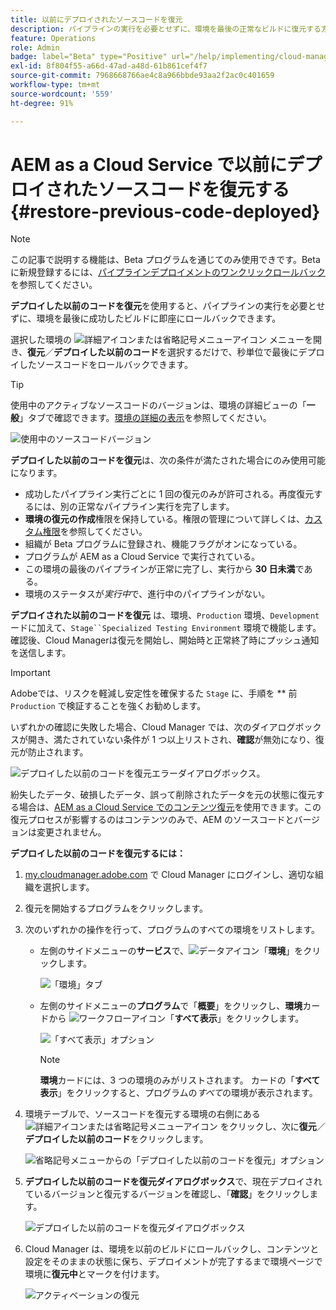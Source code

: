 ```yaml
---
title: 以前にデプロイされたソースコードを復元
description: パイプラインの実行を必要とせずに、環境を最後の正常なビルドに復元する方法を説明します。
feature: Operations
role: Admin
badge: label="Beta" type="Positive" url="/help/implementing/cloud-manager/release-notes/current.md#gitlab-bitbucket"
exl-id: 8f804f55-a66d-47ad-a48d-61b861cef4f7
source-git-commit: 7968668766ae4c8a966bbde93aa2f2ac0c401659
workflow-type: tm+mt
source-wordcount: '559'
ht-degree: 91%

---
```


# AEM as a Cloud Service で以前にデプロイされたソースコードを復元する {#restore-previous-code-deployed}

>[!NOTE]
>
>この記事で説明する機能は、Beta プログラムを通じてのみ使用できです。Beta に新規登録するには、[パイプラインデプロイメントのワンクリックロールバック](/help/implementing/cloud-manager/release-notes/current.md##one-click-rollback)を参照してください。

**デプロイした以前のコードを復元**&#x200B;を使用すると、パイプラインの実行を必要とせずに、環境を最後に成功したビルドに即座にロールバックできます。

選択した環境の ![詳細アイコンまたは省略記号メニューアイコン](https://spectrum.adobe.com/static/icons/workflow_18/Smock_More_18_N.svg) メニューを開き、**復元**／**デプロイした以前のコード**&#x200B;を選択するだけで、秒単位で最後にデプロイしたソースコードをロールバックできます。

>[!TIP]
>
>使用中のアクティブなソースコードのバージョンは、環境の詳細ビューの「**一般**」タブで確認できます。[環境の詳細の表示](/help/implementing/cloud-manager/manage-environments.md#viewing-environment)を参照してください。
>
>![使用中のソースコードバージョン](/help/operations/assets/environments-view-details-sourcecodeversion.png)

**デプロイした以前のコードを復元**&#x200B;は、次の条件が満たされた場合にのみ使用可能になります。

* 成功したパイプライン実行ごとに 1 回の復元のみが許可される。再度復元するには、別の正常なパイプライン実行を完了します。
* **環境の復元の作成**&#x200B;権限を保持している。権限の管理について詳しくは、[カスタム権限](/help/implementing/cloud-manager/custom-permissions.md)を参照してください。
* 組織が Beta プログラムに登録され、機能フラグがオンになっている。
* プログラムが AEM as a Cloud Service で実行されている。
* この環境の最後のパイプラインが正常に完了し、実行から **30 日未満**&#x200B;である。
* 環境のステータスが&#x200B;*実行中*&#x200B;で、進行中のパイプラインがない。

**デプロイされた以前のコードを復元** は、環境、`Production` 環境、`Development` ードに加えて、`Stage``Specialized Testing Environment` 環境で機能します。 確認後、Cloud Managerは復元を開始し、開始時と正常終了時にプッシュ通知を送信します。

>[!IMPORTANT]
>
>Adobeでは、リスクを軽減し安定性を確保するた `Stage` に、手順を ** 前 `Production` で検証することを強くお勧めします。


いずれかの確認に失敗した場合、Cloud Manager では、次のダイアログボックスが開き、満たされていない条件が 1 つ以上リストされ、**確認**&#x200B;が無効になり、復元が防止されます。

![デプロイした以前のコードを復元エラーダイアログボックス](/help/operations/assets/restore-previous-code-deployment-not-allowed.png)。

紛失したデータ、破損したデータ、誤って削除されたデータを元の状態に復元する場合は、[AEM as a Cloud Service でのコンテンツ復元](/help/operations/restore.md)を使用できます。この復元プロセスが影響するのはコンテンツのみで、AEM のソースコードとバージョンは変更されません。

**デプロイした以前のコードを復元するには：**

1. [my.cloudmanager.adobe.com](https://my.cloudmanager.adobe.com/) で Cloud Manager にログインし、適切な組織を選択します。

1. 復元を開始するプログラムをクリックします。

1. 次のいずれかの操作を行って、プログラムのすべての環境をリストします。

   * 左側のサイドメニューの&#x200B;**サービス**&#x200B;で、![データアイコン](https://spectrum.adobe.com/static/icons/workflow_18/Smock_Data_18_N.svg)「**環境**」をクリックします。

     ![「環境」タブ](assets/environments-1.png)

   * 左側のサイドメニューの&#x200B;**プログラム**&#x200B;で「**概要**」をクリックし、**環境**&#x200B;カードから ![ワークフローアイコン](https://spectrum.adobe.com/static/icons/workflow_18/Smock_Workflow_18_N.svg)「**すべて表示**」をクリックします。

     ![「すべて表示」オプション](assets/environments-2.png)

     >[!NOTE]
     >
     >**環境**&#x200B;カードには、3 つの環境のみがリストされます。 カードの「**すべて表示**」をクリックすると、プログラムの&#x200B;*すべて*&#x200B;の環境が表示されます。

1. 環境テーブルで、ソースコードを復元する環境の右側にある ![詳細アイコンまたは省略記号メニューアイコン](https://spectrum.adobe.com/static/icons/workflow_18/Smock_More_18_N.svg) をクリックし、次に&#x200B;**復元**／**デプロイした以前のコード**&#x200B;をクリックします。

   ![省略記号メニューからの「デプロイした以前のコードを復元」オプション](/help/operations/assets/restore-previous-code-deployed-menu.png)

1. **デプロイした以前のコードを復元ダイアログボックス**&#x200B;で、現在デプロイされているバージョンと復元するバージョンを確認し、「**確認**」をクリックします。

   ![デプロイした以前のコードを復元ダイアログボックス](/help/operations/assets/restore-previous-code-deployed-dialogbox.png)

1. Cloud Manager は、環境を以前のビルドにロールバックし、コンテンツと設定をそのままの状態に保ち、デプロイメントが完了するまで環境ページで環境に&#x200B;**復元中**&#x200B;とマークを付けます。

   ![アクティベーションの復元](/help/operations/assets/restore-previous-code-deployed-restoring.png)
